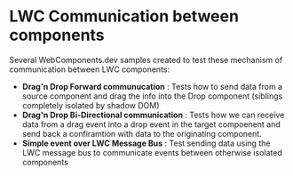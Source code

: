 # LWC Communication between components
Several WebComponents.dev samples created to test these mechanism of communication between LWC components:

* **Drag'n Drop Forward communucation** : Tests how to send data from a source component and drag the info into the Drop component (siblings completely isolated by shadow DOM)
* **Drag'n Drop Bi-Directional communication** : Tests how we can receive data from a drag event into a drop event in the target compoenent and send back a confiramtion with data to the originating component.
* **Simple event over LWC Message Bus** : Test sending data using the LWC message bus to communicate events between otherwise isolated components
